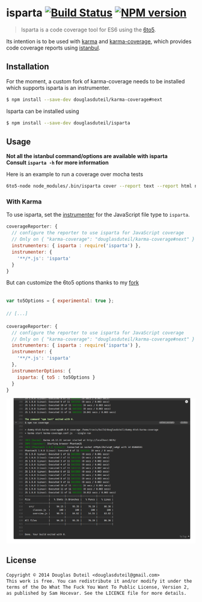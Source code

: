 # isparta [![Build Status][travis-image]][travis-url] [![NPM version][npm-image]][npm-url]

> Isparta is a code coverage tool for ES6 using the [6to5](https://github.com/6to5/6to5).

Its intention is to be used with [karma](http://karma-runner.github.io/) and [karma-coverage](https://github.com/karma-runner/karma-coverage), which provides code coverage reports using [istanbul](https://github.com/gotwarlost/istanbul).

## Installation

For the moment, a custom fork of karma-coverage needs to be installed which supports isparta is an instrumenter.

```sh
$ npm install --save-dev douglasduteil/karma-coverage#next
```

Isparta can be installed using

```sh
$ npm install --save-dev douglasduteil/isparta
```

## Usage

**Not all the istanbul command/options are available with isparta**  
**Consult `isparta -h` for more information**

Here is an example to run a coverage over mocha tests  

```bash
6to5-node node_modules/.bin/isparta cover --report text --report html node_modules/.bin/_mocha -- --reporter dot   
```

### With Karma

To use isparta, set the [instrumenter](https://github.com/karma-runner/karma-coverage/blob/master/README.md#instrumenter) for the JavaScript file type to `isparta`.

```js
coverageReporter: {
  // configure the reporter to use isparta for JavaScript coverage
  // Only on { "karma-coverage": "douglasduteil/karma-coverage#next" }
  instrumenters: { isparta : require('isparta') },
  instrumenter: {
    '**/*.js': 'isparta'
  }
}
```

But can customize the 6to5 options thanks to my [fork](https://github.com/douglasduteil/karma-coverage/tree/next)

```js

var to5Options = { experimental: true };

// [...]

coverageReporter: {
  // configure the reporter to use isparta for JavaScript coverage
  // Only on { "karma-coverage": "douglasduteil/karma-coverage#next" }
  instrumenters: { isparta : require('isparta') },
  instrumenter: {
    '**/*.js': 'isparta'
  },
  instrumenterOptions: {
    isparta: { to5 : to5Options }
  }
}
```

![](screenshot.png)

## License

    Copyright © 2014 Douglas Duteil <douglasduteil@gmail.com>
    This work is free. You can redistribute it and/or modify it under the
    terms of the Do What The Fuck You Want To Public License, Version 2,
    as published by Sam Hocevar. See the LICENCE file for more details.

[npm-url]: https://npmjs.org/package/isparta
[npm-image]: http://img.shields.io/npm/v/isparta.svg
[travis-url]: http://travis-ci.org/douglasduteil/isparta
[travis-image]: http://travis-ci.org/douglasduteil/isparta.svg?branch=master
